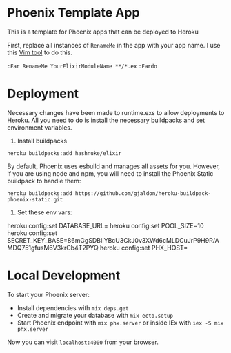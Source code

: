 # Phoenix Template App 

This is a template for Phoenix apps that can be deployed to Heroku

First, replace all instances of `RenameMe` in the app with your app name. I use
this [Vim tool](https://github.com/brooth/far.vim) to do this.

`:Far RenameMe YourElixirModuleName **/*.ex`
`:Fardo`

# Deployment

Necessary changes have been made to runtime.exs to allow deployments to Heroku.
All you need to do is install the necessary buildpacks and set environment
variables.

1. Install buildpacks

`heroku buildpacks:add hashnuke/elixir`

By default, Phoenix uses esbuild and manages all assets for you. However, if you are using node and npm, you will need to install the Phoenix Static buildpack to handle them:

`heroku buildpacks:add https://github.com/gjaldon/heroku-buildpack-phoenix-static.git`

1. Set these env vars:

heroku config:set DATABASE_URL=<database url generated from heroku>
heroku config:set POOL_SIZE=10
heroku config:set SECRET_KEY_BASE=86mGgSDBIIYBcU3CkJ0v3XWd6cMLDCuJrP9H9R/AMDQ751gfusM6V3krCb4T2PYQ
heroku config:set PHX_HOST=<your heroku domain>

# Local Development

To start your Phoenix server:

  * Install dependencies with `mix deps.get`
  * Create and migrate your database with `mix ecto.setup`
  * Start Phoenix endpoint with `mix phx.server` or inside IEx with `iex -S mix phx.server`

Now you can visit [`localhost:4000`](http://localhost:4000) from your browser.
